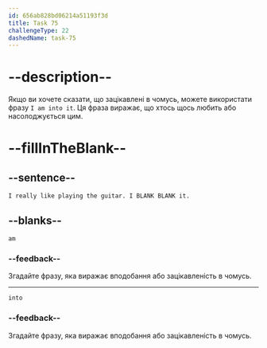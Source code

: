 ```yaml
---
id: 656ab828bd06214a51193f3d
title: Task 75
challengeType: 22
dashedName: task-75
---
```


# --description--

Якщо ви хочете сказати, що зацікавлені в чомусь, можете використати фразу `I am into it`. Ця фраза виражає, що хтось щось любить або насолоджується цим.

# --fillInTheBlank--

## --sentence--

`I really like playing the guitar. I BLANK BLANK it.`

## --blanks--

`am`

### --feedback--

Згадайте фразу, яка виражає вподобання або зацікавленість в чомусь.

---

`into`

### --feedback--

Згадайте фразу, яка виражає вподобання або зацікавленість в чомусь.
